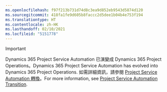 ```yaml
---
ms.openlocfilehash: f97f213b731d74d8c3ea9d852eb9543d5874d120
ms.sourcegitcommit: 418fa1fe9d605b8faccc2d5dee1b04b4e753f194
ms.translationtype: HT
ms.contentlocale: zh-HK
ms.lasthandoff: 02/10/2021
ms.locfileid: "5151778"
---
```

> [!IMPORTANT]
> <span data-ttu-id="ec671-101">Dynamics 365 Project Service Automation 已演變成 Dynamics 365 Project Operations。</span><span class="sxs-lookup"><span data-stu-id="ec671-101">Dynamics 365 Project Service Automation has evolved into Dynamics 365 Project Operations.</span></span> <span data-ttu-id="ec671-102">如需詳細資訊，請參閱 [Project Service Automation 轉換](https://dynamics.microsoft.com/en-us/project-service-automation/overview/)。</span><span class="sxs-lookup"><span data-stu-id="ec671-102">For more information, see [Project Service Automation Transition](https://dynamics.microsoft.com/en-us/project-service-automation/overview/).</span></span>
